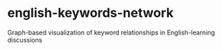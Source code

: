 # english-keywords-network
Graph-based visualization of keyword relationships in English-learning discussions
